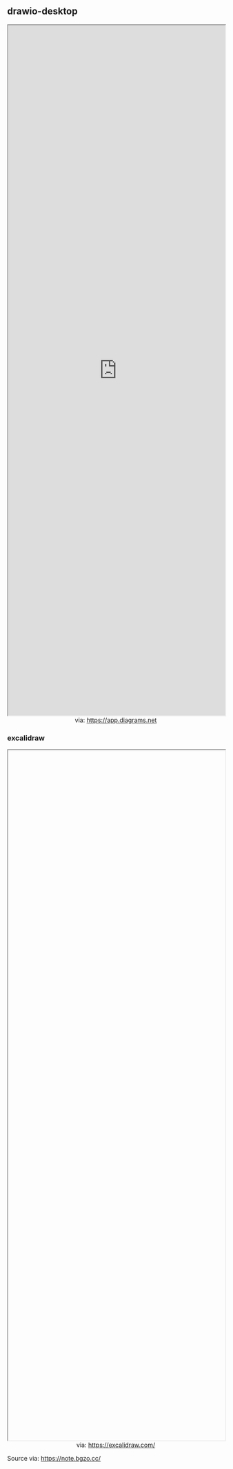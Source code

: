 ## drawio-desktop

<iframe src='https://app.diagrams.net' style='height:40vh;width:100%' class='iframe-radius' allow='fullscreen'></iframe>
<center>via: <a href='https://app.diagrams.net' target='_blank' class='external-link'>https://app.diagrams.net</a></center>

### excalidraw

<iframe src='' style='height:40vh;width:100%' class='iframe-radius' allow='fullscreen'></iframe>
<center>via: <a href='https://excalidraw.com/' target='_blank' class='external-link'>https://excalidraw.com/</a></center>

Source via: https://note.bgzo.cc/
